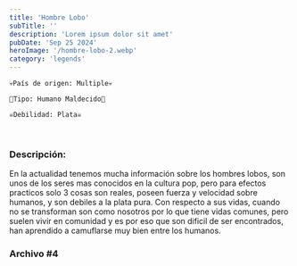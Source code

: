 ```yaml
---
title: 'Hombre Lobo'
subTitle: ''
description: 'Lorem ipsum dolor sit amet'
pubDate: 'Sep 25 2024'
heroImage: '/hombre-lobo-2.webp'
category: 'legends'
---
```

````
💀País de origen: Multiple💀

👻Tipo: Humano Maldecido👻

☠️Debilidad: Plata☠️
````
<br>

### Descripción:
En la actualidad tenemos mucha información sobre los hombres lobos, son unos de los seres mas conocidos en la cultura pop, pero para efectos practicos solo 3 cosas son reales, poseen fuerza y velocidad sobre humanos, y son debiles a la plata pura. Con respecto a sus vidas, cuando no se transforman son como nosotros por lo que tiene vidas comunes, pero suelen vivir en comunidad y es por eso que son dificil de ser encontrados, han aprendido a camuflarse muy bien entre los humanos. 

### Archivo #4